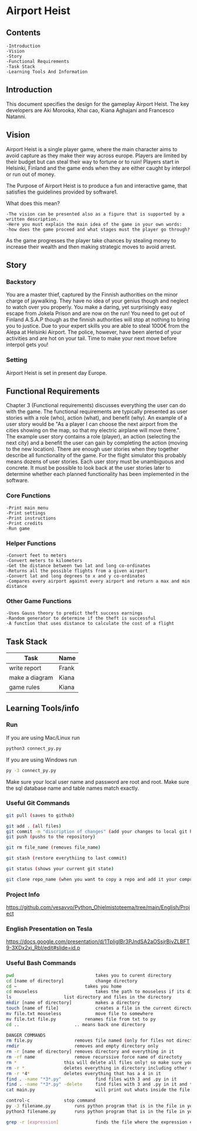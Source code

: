 # Airport Heist
## Contents
    -Introduction
    -Vision
    -Story
    -Functional Requirements
    -Task Stack
    -Learning Tools And Information

## Introduction
This document specifies the design for the gameplay Airport Heist.
The key developers are Aki Morooka, Khai cao, Kiana Aghajani and Francesco Natanni.

## Vision
Airport Heist is a single player game, where the main character aims to avoid capture as they make their way across europe.
Players are limited by their budget but can steal their way to fortune or to ruin!
Players start in Helsinki, Finland and the game ends when they are either caught by interpol or run out of money.


The Purpose of Airport Heist is to produce a fun and interactive game, 
that satisfies the guidelines provided by software1.

What does this mean?

    -The vision can be presented also as a figure that is supported by a written description. 
    -Here you must explain the main idea of the game in your own words: 
    -how does the game proceed and what stages must the player go through?

As the game progresses the player take chances by stealing money to increase their wealth
and then making strategic moves to avoid arrest.

## Story
### Backstory
You are a master thief, captured by the Finnish authorities on the minor charge of jaywalking.
They have no idea of your genius though and neglect to watch over you properly.
You make a daring, yet surprisingly easy escape from Jokela Prison and are now on the run! 
You need to get out of Finland A.S.A.P though as the finnish authorities will stop at nothing to bring you to justice. 
Due to your expert skills you are able to steal 1000€ from the Alepa at Helsinki Airport. 
The police, however, have been alerted of your activities and are hot on your tail.
Time to make your next move before interpol gets you!

### Setting
Airport Heist is set in present day Europe.

## Functional Requirements
Chapter 3 (Functional requirements) discusses everything the user can do with the game. 
The functional requirements are typically presented as user stories with a role (who), 
action (what), and benefit (why). 
An example of a user story would be "As a player I can choose the next airport from the cities showing on the map, 
so that my electric airplane will move there.". 
The example user story contains a role (player), an action (selecting the next city) 
and a benefit the user can gain by completing the action (moving to the new location). 
There are enough user stories when they together describe all functionality of the game. 
For the flight simulator this probably means dozens of user stories. 
Each user story must be unambiguous and concrete. 
It must be possible to look back at the user stories later to determine whether each planned functionality has been implemented in the software.

### Core Functions
    -Print main menu
    -Print settings
    -Print instructions
    -Print credits
    -Run game

### Helper Functions
    -Convert feet to meters
    -Convert meters to kilometers
    -Get the distance between two lat and long co-ordinates
    -Returns all the possible flights from a given airport
    -Convert lat and long degrees to x and y co-ordinates
    -Compares every airport against every airport and return a max and min distance

### Other Game Functions
    -Uses Gauss theory to predict theft success earnings
    -Random generator to determine if the theft is successful
    -A function that uses distance to calculate the cost of a flight

## Task Stack
 | Task                                          | Name               | 
 |-----------------------------------------------|--------------------|
 | write report                                  | Frank              |
 | make a diagram                                | Kiana              |
 | game rules                                    | Kiana              |

## Learning Tools/info
### Run
If you are using Mac/Linux run
```bash
python3 connect_py.py
```

If you are using Windows run
```bash
py -3 connect_py.py
```

Make sure your local user name and password are root and root.
Make sure the sql database name and table names match exactly.

### Useful Git Commands

```bash
git pull (saves to github)

git add . (all files)
git commit -m "discription of changes" (add your changes to local git history)
git push (pushs to the repository)

git rm file_name (removes file_name)

git stash (restore everythiing to last commit)

git status (shows your current git state)

git clone repo_name (when you want to copy a repo and add it your computer)
```

### Project Info
https://github.com/vesavvo/Python_Ohjelmistoteema/tree/main/English/Project

### English Presentation on Tesla
https://docs.google.com/presentation/d/1TpIigIBr3PJndSA2aOSsjrBivZLBFT9-3XDx2xj_RbI/edit#slide=id.p


### Useful Bash Commands

```bash
pwd                               takes you to curent directory
cd [name of directory]            change directory
cd ~ 		                  takes you home
cd mouseless	                  takes the path to mouseless if its directly under your home (~this symbol is the same as writing c:/user/murph)
ls 			          list directory and files in the directory
mkdir [name of directory]         makes a directory
touch [name of file]	          creates a file in the current directory 
mv file.txt mouseless	          move file to somewhere
mv file.txt file.py	          renames file from txt to py
cd ..			          .. means back one directory

DANGER COMMANDS
rm file.py		          removes file named (only for files not directory)
rmdir			          removes and empty directory only
rm -r [name of directory] removes directory and everything in it
rm -rf name		          remove recurssive force name of directoty
rm *				  this will delete all files only! so make sure youre in the right directory
rm -r * 			  deletes everything in directory including other directories
rm -r *4*			  deletes everything that has a 4 in it
find . -name "*3*.py"	          find files with 3 and .py in it
find . -name "*3*.py" -delete	  find files with 3 and .py in it and then deletes it
cat main.py						  will print out whats inside the file

control-c			  stop command
py -3 filename.py		  runs python program that is in the file in your terminal (windows only)
python3 filename.py		  runs python program that is in the file in your terminal (linux/Mac)

grep -r [expression]              finds the file where the expression exists
```
